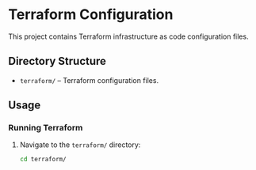 # Terraform Configuration

This project contains Terraform infrastructure as code configuration files.

## Directory Structure

- `terraform/` – Terraform configuration files.

## Usage

### Running Terraform

1. Navigate to the `terraform/` directory:

   ```bash
   cd terraform/
